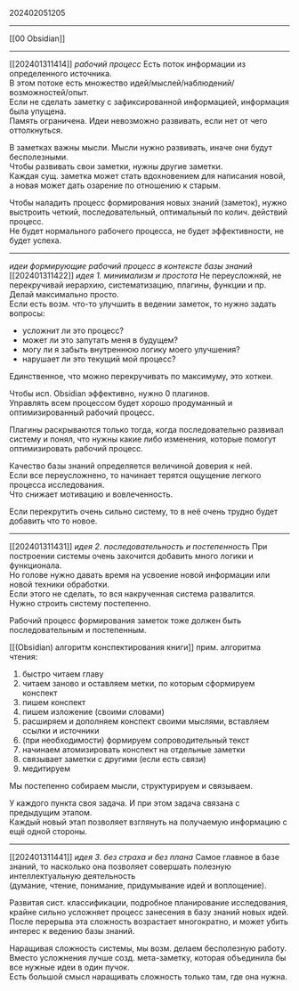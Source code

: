 202402051205

***

[[00 Obsidian]]

***
[[202401311414]]
*рабочий процесс*
Есть поток информации из определенного источника.  
В этом потоке есть множество идей/мыслей/наблюдений/возможностей/опыт.  
Если не сделать заметку с зафиксированной информацией, информация была упущена.  
Память ограничена. Идеи невозможно развивать, если нет от чего оттолкнуться.

В заметках важны мысли. 
Мысли нужно развивать, иначе они будут бесполезными.  
Чтобы развивать свои заметки, нужны другие заметки.  
Каждая сущ. заметка может стать вдохновением для написания новой, а новая может дать озарение по отношению к старым.

Чтобы наладить процесс формирования новых знаний (заметок), нужно выстроить четкий, последовательный, оптимальный по колич. действий процесс.  
Не будет нормального рабочего процесса, не будет эффективности, не будет успеха.

***

*идеи формирующие рабочий процесс в контексте базы знаний*
[[202401311422]]
*идея 1. минимализм и простота*
Не переусложняй, не перекручивай иерархию, систематизацию, плагины, функции и пр.  
Делай максимально просто.  
Если есть возм. что-то улучшить в ведении заметок, то нужно задать вопросы:

- усложнит ли это процесс?
- может ли это запутать меня в будущем?
- могу ли я забыть внутреннюю логику моего улучшения?
- нарушает ли это текущий мой процесс?

Единственное, что можно перекручивать по максимуму, это хоткеи.

Чтобы исп. Obsidian эффективно, нужно 0 плагинов.  
Управлять всем процессом будет хорошо продуманный и оптимизированный рабочий процесс.

Плагины раскрываются только тогда, когда последовательно развивал систему и понял, что нужны какие либо изменения, которые помогут оптимизировать рабочий процесс.

Качество базы знаний определяется величиной доверия к ней.  
Если все переусложнено, то начинает терятся ощущение легкого процесса исследования.  
Что снижает мотивацию и вовлеченность.

Если перекрутить очень сильно систему, то в неё очень трудно будет добавить что то новое.

***
[[202401311431]]
*идея 2. последовательность и постепенность*
При построении системы очень захочится добавить много логики и функционала.  
Но голове нужно давать время на усвоение новой информации или новой техники обработки.  
Если этого не сделать, то вся накрученная система развалится.  
Нужно строить систему постепенно.

Рабочий процесс формирования заметок тоже должен быть последовательным и постепенным.

[[(Obsidian) алгоритм конспектирования книги]]
прим. алгоритма чтения:

1. быстро читаем главу
2. читаем заново и оставляем метки, по которым сформируем конспект
3. пишем конспект
4. пишем изложение (своими словами)
5. расширяем и дополняем конспект своими мыслями, вставляем ссылки и источники
6. (при необходимости) формируем сопроводительный текст
7. начинаем атомизировать конспект на отдельные заметки
8. связывает заметки с другими (если есть связи)
9. медитируем

Мы постепенно собираем мысли, структурируем и связываем.

У каждого пункта своя задача. И при этом задача связана с предыдущим этапом.  
Каждый новый этап позволяет взглянуть на получаемую информацию с ещё одной стороны.

***
[[202401311441]]
*идея 3. без страха и без плана*
Самое главное в базе знаний, то насколько она позволяет совершать полезную интеллектуальную деятельность  
(думание, чтение, понимание, придумывание идей и воплощение).

Развитая сист. классификации, подробное планирование исследования, крайне сильно усложняет процесс занесения в базу знаний новых идей.  
После перерыва эта сложность возрастает многократно, и может убить интерес к ведению базы знаний.

Наращивая сложность системы, мы возм. делаем бесполезную работу.  
Вместо усложнения лучше созд. мета-заметку, которая объединила бы все нужные идеи в один пучок.  
Есть большой смысл наращивать сложность только там, где она нужна.